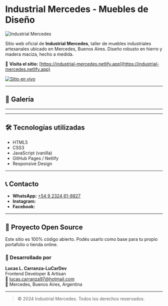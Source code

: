 # Industrial Mercedes - Muebles de Diseño

![Industrial Mercedes](https://LuCarDev.github.io/industrial-mercedes/img/destacado.jpg)

Sitio web oficial de **Industrial Mercedes**, taller de muebles industriales artesanales ubicado en Mercedes, Buenos Aires. Diseño robusto en hierro y madera maciza, hecho a medida.

🔗 **Visita el sitio:** [https://industrial-mercedes.netlify.app](https://industrial-mercedes.netlify.app)

[![Sitio en vivo](https://img.shields.io/badge/🌐-Sitio_en_vivo-brightgreen)](https://industrial-mercedes.netlify.app)

---

## 📸 Galería
---
---

## 🛠️ Tecnologías utilizadas
- HTML5
- CSS3
- JavaScript (vanilla)
- GitHub Pages / Netlify
- Responsive Design

---

## 📞 Contacto
- **WhatsApp:** [+54 9 2324 61-8827](https://wa.me/5492324618827)
- **Instagram:** 
- **Facebook:** 

---

## 📂 Proyecto Open Source
Este sitio es 100% código abierto. Podés usarlo como base para tu propio portafolio o tienda online.

### 🚀 Desarrollado por
**Lucas L. Carranza-LuCarDev**  
Frontend Developer & Artisan  
📧 lucas.carranza97@hotmail.com  
📍 Mercedes, Buenos Aires, Argentina

---

> © 2024 Industrial Mercedes. Todos los derechos reservados.
